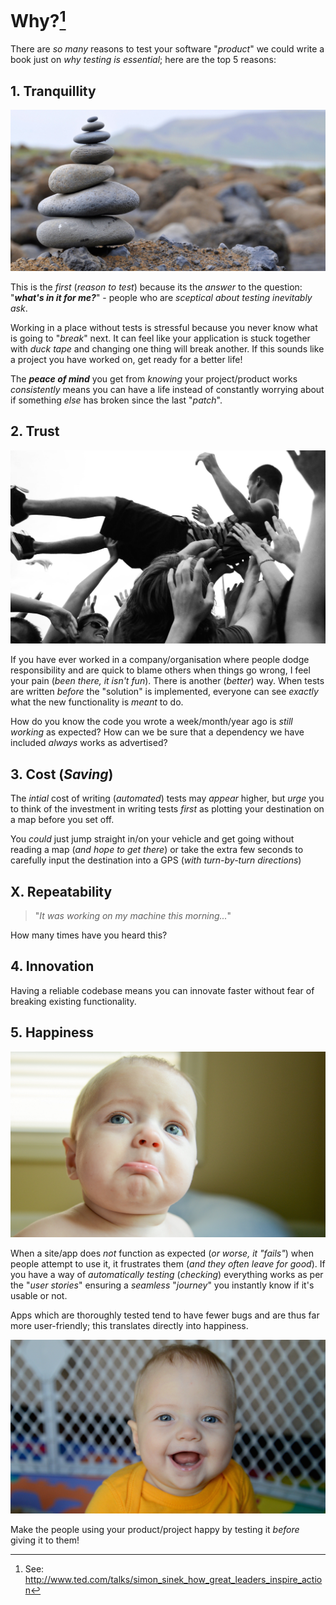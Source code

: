 # Why?[^startwithwhy]

There are *so many* reasons to test your software "*product*" we could write a book just on *why testing is essential*; here are the top 5 reasons:

## 1. Tranquillity

![tranquility stacked rocks](images/tranquility-stacked-rocks.jpg)

This is the *first* (*reason to test*) because its the *answer* to the question:
"***what's in it for me?***" - people who are *sceptical about testing
inevitably ask*.  

Working in a place without tests is stressful because you never know what is going  to "*break*" next. It can feel like your application is stuck together with *duck tape* and changing one thing will break another. If this sounds like a project you have worked on, get ready for a better life!

The ***peace of mind*** you get from *knowing* your project/product works
*consistently* means you can have a life instead of constantly worrying
about if something *else* has broken since the last "*patch*".

## 2. Trust

![crowd surfing](images/crowd-surfing.jpg)


If you have ever worked in a company/organisation where people dodge responsibility and are quick to blame others when things go wrong, I feel your pain (*been there, it isn't fun*). There is another (*better*) way. When tests are written *before* the "solution" is implemented, everyone can see *exactly* what the new functionality is *meant* to do.

How do you know the code you wrote a week/month/year ago is *still working* as expected?
How can we be sure that a dependency we have included *always* works as advertised?



## 3. Cost (*Saving*)

The *intial* cost of writing (*automated*) tests may *appear* higher, but *urge* you to think of the investment in writing tests *first* as plotting your destination on a map before you set off.

You *could* just jump straight in/on your vehicle and get going without reading a map (*and hope to get there*) or take the extra few seconds to carefully input the destination into a GPS (*with turn-by-turn directions*)


## X. Repeatability

> "*It was working on my machine this morning...*"

How many times have you heard this?

## 4. Innovation

Having a reliable codebase means you can innovate faster without fear of breaking existing functionality.



## 5. Happiness

![Amelia's Sad Face](images/amelia-sad-face.jpg)

When a site/app does *not* function as expected (*or worse, it "fails"*)
when people attempt to use it, it frustrates them (*and they often leave for good*).
If you have a way of *automatically testing* (*checking*) everything works as per the "*user stories*" ensuring a *seamless* "*journey*" you instantly know if it's usable or not.

Apps which are thoroughly tested tend to have fewer bugs and are thus far more user-friendly; this translates directly into happiness.

![Amelia's Happy Day](images/amelia-happy-day.jpg)

Make the people using your product/project happy by testing it *before* giving it to them!


[^startwithwhy]: See: http://www.ted.com/talks/simon_sinek_how_great_leaders_inspire_action
